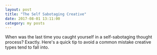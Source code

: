 ```yaml
---
layout: post
title: "The Self Sabotaging Creative"
date: 2017-08-01 13:11:00
category: my posts
---
```


When was the last time you caught yourself in a self-sabotaging thought process? Exactly. Here's a quick tip to avoid a common mistake creative types tend to fall into.
